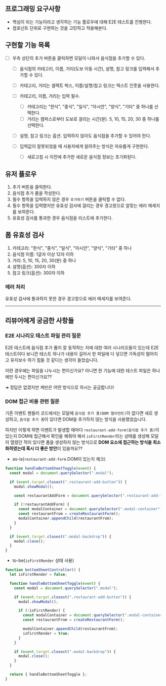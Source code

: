 ## 프로그래밍 요구사항

- 핵심이 되는 기능이라고 생각하는 기능 플로우에 대해 E2E 테스트를 진행한다.
- 컴포넌트 단위로 구현하는 것을 고민하고 적용해본다.

## 구현할 기능 목록

- [ ] 우측 상단의 추가 버튼을 클릭하면 모달이 나와서 음식점을 추가할 수 있다.

  - [ ] 음식점의 카테고리, 이름, 거리(도보 이동 시간), 설명, 참고 링크를 입력해서 추가할 수 있다.
  - [ ] 카테고리, 거리는 셀렉트 박스, 이름/설명/참고 링크는 텍스트 인풋을 사용한다.
  - [ ] 카테고리, 이름, 거리는 입력 필수.

    - [ ] 카테고리는 "한식", "중식", "일식", "아시안", "양식", "기타" 중 하나를 선택한다.
    - [ ] 거리는 캠퍼스로부터 도보로 걸리는 시간(분). 5, 10, 15, 20, 30 중 하나를 선택한다.

  - [ ] 설명, 참고 링크는 옵션. 입력하지 않아도 음식점을 추가할 수 있어야 한다.
  - [ ] 입력값이 잘못되었을 때 사용자에게 알려주는 방식은 자유롭게 구현한다.
    - [ ] 새로고침 시 이전에 추가한 새로운 음식점 정보는 초기화된다.

## 유저 플로우

1. 추가 버튼을 클릭한다.
2. 음식점 추가 폼을 작성한다.
3. 필수 항목을 입력하지 않은 경우 `추가하기` 버튼을 클릭할 수 없다.
4. 필수 항목을 입력했지만 유효성 검사에 걸리는 경우 경고창으로 알맞는 에러 메세지를 보여준다.
5. 유효성 검사를 통과한 경우 음식점을 리스트에 추가한다.

## 폼 유효성 검사

1. 카테고리: "한식", "중식", "일식", "아시안", "양식", "기타" 중 하나
2. 음식점 이름: 1글자 이상 12자 이하
3. 거리: 5, 10, 15, 20, 30(분) 중 하나
4. 설명(옵션): 300자 이하
5. 참고 링크(옵션): 300자 이하

### 에러 처리

유효성 검사에 통과하지 못한 경우 경고창으로 에러 메세지를 보여준다.

---

## 리뷰어에게 궁금한 사항들

### E2E 시나리오 테스트 파일 관리 질문

E2E 테스트에 음식점 추가 폼이 잘 동작하는 지에 대한 여러 시나리오들이 있는데 E2E 테스트이다 보니깐 테스트 하나가 내용이 길어서 한 파일에 다 넣으면 가독성이 떨어지고 유지보수 하기 힘들 것 같다는 생각이 들었습니다.

이련 경우에는 파일을 나누시는 편이신가요? 아니면 한 기능에 대한 테스트 파일은 하나에만 두시는 편이신가요??

➔ 정답은 없겠지만 케빈은 어떤 방식으로 하시는 궁금합니다!

### DOM 접근 비용 관련 질문

기존 이벤트 핸들러 코드에서는 모달에 `음식점 추가 폼(DOM 앨리먼트)`이 없다면 새로 생성하고,
`음식점 추가 폼`이 있다면 DOM을 추가하지 않는 방식을 사용했었습니다.

하지만 이렇게 하면 이벤트가 발생할 때마다 `restaurant-add-form(음식점 추가 폼)`이 있는지 DOM에 접근해서 확인을 해줘야 해서 `isFirstRender`라는 상태를 생성해 모달이 열렸던 적이 있다면 폼을 생성하지 않는 방식으로 **DOM 요소에 접근하는 방식을 최소화하였는데 혹시 더 좋은 방안**이 있을까요??

- as-is(`restaurant-add-form` DOM이 있는지 체크)

```js
function handleBottomSheetToggle(event) {
  const modal = document.querySelector(".modal");

  if (event.target.closest(".restaurant-add-button")) {
    modal.showModal();

    const restaurantAddForm = document.querySelector(".restaurant-add-form");

    if (!restaurantAddForm) {
      const modalContainer = document.querySelector(".modal-container");
      const restaurantFrom = createRestaurantForm();
      modalContainer.appendChild(restaurantFrom);
    }
  }

  if (event.target.closest(".modal-backdrop")) {
    modal.close();
  }
}
```

- to-be(`isFirstRender` 상태 사용)

```js
function bottomSheetController() {
  let isFirstRender = false;

  function handleBottomSheetToggle(event) {
    const modal = document.querySelector(".modal");

    if (event.target.closest(".restaurant-add-button")) {
      modal.showModal();

      if (!isFirstRender) {
        const modalContainer = document.querySelector(".modal-container");
        const restaurantFrom = createRestaurantForm();

        modalContainer.appendChild(restaurantFrom);
        isFirstRender = true;
      }
    }

    if (event.target.closest(".modal-backdrop")) {
      modal.close();
    }
  }

  return { handleBottomSheetToggle };
}
```
